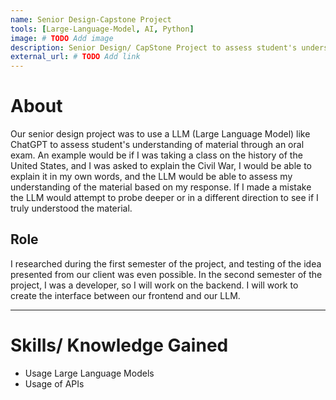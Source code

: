 ```yaml
---
name: Senior Design-Capstone Project
tools: [Large-Language-Model, AI, Python]
image: # TODO Add image
description: Senior Design/ CapStone Project to assess student's understanding of material through an oral exam given by a Large Language Model.
external_url: # TODO Add link
---
```


# About
Our senior design project was to use a LLM (Large Language Model) like ChatGPT to assess student's understanding of material through an oral exam. An example would be if I was taking a class on the history of the United States, and I was asked to explain the Civil War, I would be able to explain it in my own words, and the LLM would be able to assess my understanding of the material based on my response. If I made a mistake the LLM would attempt to probe deeper or in a different direction to see if I truly understood the material.

## Role
I researched during the first semester of the project, and testing of the idea presented from our client was even possible. In the second semester of the project, I was a developer, so I will work on the backend. I will work to create the interface between our frontend and our LLM.

---

# Skills/ Knowledge Gained

- Usage Large Language Models
- Usage of APIs